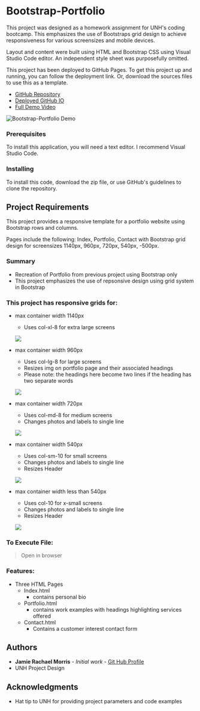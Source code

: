 # Bootstrap-Portfolio

This project was designed as a homework assignment for UNH's coding bootcamp. This emphasizes the use of Bootstraps grid design to achieve responsiveness for various screensizes and mobile devices.  

Layout and content were built using HTML and Bootstrap CSS using Visual Studio Code editor. An independent style sheet was purposefully omitted. 

This project has been deployed to GitHub Pages. To get this project up and running, you can follow the deployment link. Or, download the sources files to use this as a template.

* [GitHub Repository](https://github.com/jamierachael/Bootstrap-Portfolio)
* [Deployed GitHub IO](https://jamierachael.github.io/Bootstrap-Portfolio/)
* [Full Demo Video](https://drive.google.com/file/d/1Jq9obaiLVqnFwOI1yDCwhpeddh-4nzgg/view)

![Bootstrap-Portfolio Demo](assets/demo/demo.gif)

### Prerequisites

To install this application, you will need a text editor. I recommend Visual Studio Code. 

### Installing

To install this code, download the zip file, or use GitHub's guidelines to clone the repository. 

## Project Requirements 

This project provides a responsive template for a portfolio website using Bootstrap rows and columns. 

Pages include the following: Index, Portfolio, Contact with Bootstrap grid design for screensizes 1140px, 960px, 720px, 540px, -500px. 

### Summary
* Recreation of Portfolio from previous project using Bootstrap only
* This project emphasizes the use of repsonsive design using grid system in Bootstrap

### This project has responsive grids for:
* max container width 1140px
    * Uses col-xl-8 for extra large screens

    ![](assets/images/Index-1140.PNG)
* max container width 960px 
    * Uses col-lg-8 for large screens
    * Resizes img on portfolio page and their associated headings
    * Please note: the headings here become two lines if the heading has two separate words

    ![](assets/images/Contact-960.PNG)
* max container width 720px
    * Uses col-md-8 for medium screens
    * Changes photos and labels to single line

    ![](assets/images/Portfolio-720.PNG)
 * max container width 540px
    * Uses col-sm-10 for small screens
    * Changes photos and labels to single line
    * Resizes Header

    ![](assets/images/Index-540.PNG)
* max container width less than 540px
    * Uses col-10 for x-small screens
    * Changes photos and labels to single line
    * Resizes Header

    ![](assets/images/Portfolio-500.PNG)

### To Execute File:
> Open in browser

### Features: 
* Three HTML Pages
    * Index.html
        * contains personal bio
    * Portfolio.html 
        * contains work examples with headings highlighting services offered
    * Contact.html
        * Contains a customer interest contact form

## Authors

* **Jamie Rachael Morris** - *Initial work* - [Git Hub Profile](https://github.com/jamierachael)
* UNH Project Design

## Acknowledgments

* Hat tip to UNH for providing project parameters and code examples






